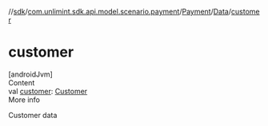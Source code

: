 //[sdk](../../../../index.md)/[com.unlimint.sdk.api.model.scenario.payment](../../index.md)/[Payment](../index.md)/[Data](index.md)/[customer](customer.md)



# customer  
[androidJvm]  
Content  
val [customer](customer.md): [Customer](../../../com.unlimint.sdk.api.model/-customer/index.md)  
More info  


Customer data

  



